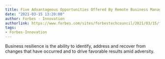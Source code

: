 ```yaml
---
title: Five Advantageous Opportunities Offered By Remote Business Management
date: "2021-03-15 13:20:00"
author: Forbes - Innovation
authorlink: https://www.forbes.com/sites/forbestechcouncil/2021/03/15/five-advantageous-opportunities-offered-by-remote-business-management/
tags:
- Forbes-Innovation
---
```

Business resilience is the ability to identify, address and recover from changes that have occurred and to drive favorable results amid adversity.